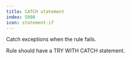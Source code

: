```yaml
---
title: CATCH statement
index: 5000
icon: statement-if
---
```


Catch exceptions when the rule fails.

Rule should have a TRY WITH CATCH statement.
